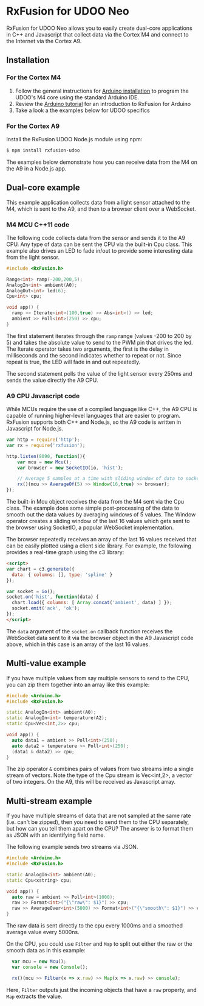 # RxFusion for UDOO Neo

RxFusion for UDOO Neo allows you to easily create dual-core applications
in C++ and Javascript that collect data via the Cortex M4 and connect
to the Internet via the Cortex A9.

## Installation

### For the Cortex M4

1.  Follow the general instructions for
[Arduino installation](arduino.md#installation) to program the UDOO's M4
core using the standard Arduino IDE.
2. Review the [Arduino tutorial](arduino.md#tutorial) for an introduction
to RxFusion for Arduino
3. Take a look a the examples below for UDOO specifics

### For the Cortex A9

Install the RxFusion UDOO Node.js module using npm:

```bash
$ npm install rxfusion-udoo
```

The examples below demonstrate how you can receive data from the M4 on
the A9 in a Node.js app.

## Dual-core example

This example application collects data from a light sensor attached to
the M4, which is sent to the A9, and then to a browser client over a
WebSocket.

### M4 MCU C++11 code

The following code collects data from the sensor and sends it to the
A9 CPU.  Any type of data can be sent the CPU via the built-in Cpu
class.  This example also drives an LED to fade in/out to provide some
interesting data from the light sensor.

```cpp
#include <RxFusion.h>

Range<int> ramp(-200,200,5);
AnalogIn<int> ambient(A0);
AnalogOut<int> led(6);
Cpu<int> cpu;

void app() {
  ramp >> Iterate<int>(100,true) >> Abs<int>() >> led;
  ambient >> Poll<int>(250) >> cpu;
}
```

The first statement iterates through the `ramp` range (values -200 to
200 by 5) and takes the absolute value to send to the PWM pin that
drives the led.  The Iterate operator takes two arguments, the first
is the delay in milliseconds and the second indicates whether to
repeat or not.  Since repeat is true, the LED will fade in and out
repeatedly.

The second statement polls the value of the light sensor every 250ms
and sends the value directly the A9 CPU.

### A9 CPU Javascript code

While MCUs require the use of a compiled language like C++, the A9 CPU
is capable of running higher-level languages that are easier to
program.  RxFusion supports both C++ and Node.js, so the A9 code is
written in Javascript for Node.js.

```javascript
var http = require('http');
var rx = require('rxfusion');

http.listen(8090, function(){
    var mcu = new Mcu();
    var browser = new SocketIO(io, 'hist');

    // Average 5 samples at a time with sliding window of data to socket.io clients
    rx()(mcu >> AverageOf(5) >> Window(16,true) >> browser);
});
```

The built-in Mcu object receives the data from the M4 sent via the Cpu
class.  The example does some simple post-processing of the data to
smooth out the data values by averaging windows of 5 values.  The
Window operator creates a sliding window of the last 16 values which
gets sent to the browser using SocketIO, a popular WebSocket
implementation.

The browser repeatedly receives an array of the last 16 values
received that can be easily plotted using a client side library.  For
example, the following provides a real-time graph using the c3
library:

```html
<script>
var chart = c3.generate({
  data: { columns: [], type: 'spline' }
});

var socket = io();
socket.on('hist', function(data) {
  chart.load({ columns: [ Array.concat('ambient', data) ] });
  socket.emit('ack', 'ok');
});
</script>
```

The `data` argument of the `socket.on` callback function receives the
WebSocket data sent to it via the browser object in the A9 Javascript
code above, which in this case is an array of the last 16 values.


## Multi-value example

If you have multiple values from say multiple sensors to send to the
CPU, you can zip them together into an array like this example:

```cpp
#include <Arduino.h>
#include <RxFusion.h>

static AnalogIn<int> ambient(A0);
static AnalogIn<int> temperature(A2);
static Cpu<Vec<int,2>> cpu;

void app() {
  auto data1 = ambient >> Poll<int>(250);
  auto data2 = temperature >> Poll<int>(250);
  (data1 & data2) >> cpu;
}
```

The zip operator `&` combines pairs of values from two streams into a
single stream of vectors.  Note the type of the Cpu stream is
Vec&lt;int,2&gt;, a vector of two integers.  On the A9, this will be
received as Javascript array.

## Multi-stream example

If you have multiple streams of data that are not sampled at the same
rate (i.e. can't be zipped), then you need to send them to the CPU
separately, but how can you tell them apart on the CPU?  The answer is
to format them as JSON with an identifying field name.

The following example sends two streams via JSON.

```cpp
#include <Arduino.h>
#include <RxFusion.h>

static AnalogIn<int> ambient(A0);
static Cpu<xstring> cpu;

void app() {
  auto raw = ambient >> Poll<int>(1000);
  raw >> Format<int>("{\"raw\": $1}") >> cpu;
  raw >> AverageOver<int>(5000) >> Format<int>("{\"smooth\": $1}") >> cpu;
}
```

The raw data is sent directly to the cpu every 1000ms and a smoothed
average value every 5000ns.

On the CPU, you could use `Filter` and `Map` to split out either the
raw or the smooth data as in this example:

```javascript
  var mcu = new Mcu();
  var console = new Console();

  rx()(mcu >> Filter(x => x.raw) >> Map(x => x.raw) >> console);
```

Here, `Filter` outputs just the incoming objects that have a `raw`
property, and `Map` extracts the value.
